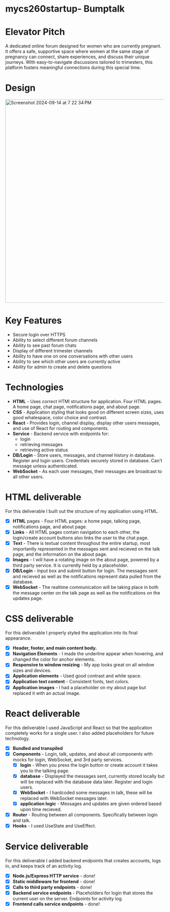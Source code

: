 # mycs260startup- Bumptalk
# Elevator Pitch
A dedicated online forum designed for women who are currently pregnant. It offers a safe, supportive space where women at the same stage of pregnancy can connect, share experiences, and discuss their unique journeys. With easy-to-navigate discussions tailored to trimesters, this platform fosters meaningful connections during this special time.

# Design
<img width="643" alt="Screenshot 2024-09-14 at 7 22 34 PM" src="https://github.com/user-attachments/assets/a9981e96-4930-449a-a9da-0df1fa604085">

# Key Features
- Secure login over HTTPS
- Ability to select different forum channels
- Ability to see past forum chats
- Display of different trimester channels
- Ability to have one on one conversations with other users
- Ability to see which other users are currently active
- Ability for admin to create and delete questions

# Technologies
- **HTML** - Uses correct HTMl structure for application. Four HTML pages. A home page, chat page, notifications page, and about page. 
- **CSS** - Application styling that looks good on different screen sizes, uses good whatespace, color choice and contrast.
- **React** - Provides login, channel display, display other users messages, and use of React for routing and components.
- **Service** - Backend service with endpoints for:
  - login
  - retrieving messages
  - retrieving active status
- **DB/Login** - Store users, messages, and channel history in database. Register and login users. Credentials securely stored in database. Can't message unless authenticated.
- **WebSocket** - As each user messages, their messages are broadcast to all other users.

# HTML deliverable
For this deliverable I built out the structure of my application using HTML.
- [x] **HTML** pages - Four HTML pages: a home page, talking page, notifications page, and about page.
- [x] **Links** - All HTML pages contain navigation to each other, the login/create account buttons also links the user to the chat page.
- [x] **Text** - There is textual content throughout the entire startup, most importantly represented in the messages sent and recieved on the talk page, and the information on the about page.
- [x] **Images** - I will have a rotating image on the about page, powered by a third party service. It is currently held by a placeholder.
- [x] **DB/Login** - Input box and submit button for login. The messages sent and recieved as well as the notifications represent data pulled from the database.
- [x] **WebSocket** - The realtime communication will be taking place in both the message center on the talk page as well as the notifications on the updates page.

# CSS deliverable
For this deliverable I properly styled the application into its final appearance.
- [x] **Header, footer, and main content body.** 
- [x] **Navigation Elements** - I made the underline appear when hovering, and changed the color for anchor elements.
- [x] **Responsive to window resizing** - My app looks great on all window sizes and devices.
- [x] **Application elements** - Used good contrast and white space.
- [x] **Application text content** - Consistent fonts, text colors.
- [x] **Application images** - I had a placeholder on my about page but replaced it with an actual image.

# React deliverable

For this deliverable I used JavaScript and React so that the application completely works for a single user. I also added placeholders for future technology.

- [x] **Bundled and transpiled**
- [x] **Components** - Login, talk, updates, and about all components with mocks for login, WebSocket, and 3rd party services.
  - [x] **login** - When you press the login button or create account it takes you to the talking page.
  - [x] **database** - Displayed the messages sent, currently stored locally but will be replaced with the database data later. Register and login users.
  - [x] **WebSocket** - I hardcoded some messages in talk, these will be replaced with WebSocket messages later.
  - [x] **application logic** - Messages and updates are given ordered based upon time recieved.
- [x] **Router** - Routing between all components. Specifically between login and talk.
- [x] **Hooks** - I used UseState and UseEffect.

# Service deliverable

For this deliverable I added backend endpoints that creates accounts, logs in, and keeps track of an activity log.

- [x] **Node.js/Express HTTP service** - done!
- [x] **Static middleware for frontend** - done!
- [x] **Calls to third party endpoints** - done!
- [x] **Backend service endpoints** - Placeholders for login that stores the current user on the server. Endpoints for activity log.
- [x] **Frontend calls service endpoints** - done!

